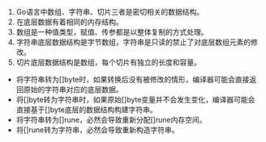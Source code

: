1. Go语言中数组、字符串、切片三者是密切相关的数据结构。
2. 在底层数据有着相同的内存结构。
3. 数组是一种值类型，赋值、传参都是以整体复制的方式处理。
4. 字符串底层数据结构是字节数组，字符串是只读的禁止了对底层数组元素的修改。
5. 切片底层数据结构是数组，每个切片有独立的长度和容量。

* 将字符串转为[]byte时，如果转换后没有被修改的情形，编译器可能会直接返回原始的字符串对应的底层数据。
* 将[]byte转为字符串时，如果原始[]byte变量并不会发生变化，编译器可能会直接基于[]byte底层的数据结构构建字符串。
* 将字符串转为[]rune，必然会导致重新分配[]rune内存空间。
* 将[]rune转为字符串，必然会导致重新构造字符串。
